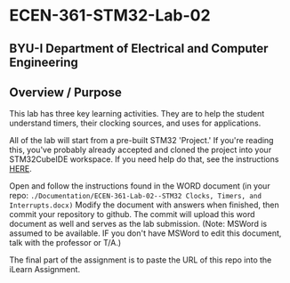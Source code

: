 # ECEN-361-STM32-Lab-02
## BYU-I  Department of Electrical and Computer Engineering

## Overview / Purpose
This lab has three key learning activities.  They are to help the student understand timers, their clocking sources, and uses for applications.

All of the lab will start from a pre-built STM32 'Project.'  If you're reading this, you've probably already accepted and cloned the project into your STM32CubeIDE workspace.  If you need help do that, see the instructions [HERE](./Documentation/Working_with_Labs_from_Github_Classroom_Repository.pdf).

Open and follow the instructions found in the WORD document (in your repo: 
``./Documentation/ECEN-361-Lab-02--STM32 Clocks, Timers, and Interrupts.docx)``
   Modify the document with answers when finished, then commit your repository to github.   The commit will upload this word document as well and serves as the lab submission.   (Note:  MSWord is assumed to be available.  IF you don't have MSWord to edit this document, talk with the professor or T/A.)

The final part of the assignment is to paste the URL of this repo into the iLearn Assignment.  